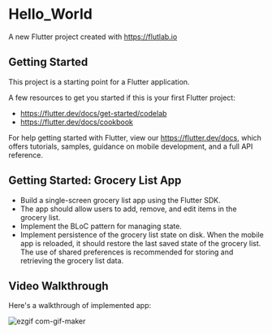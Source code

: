 # Hello_World

A new Flutter project created with https://flutlab.io

## Getting Started

This project is a starting point for a Flutter application.

A few resources to get you started if this is your first Flutter project:

- https://flutter.dev/docs/get-started/codelab
- https://flutter.dev/docs/cookbook

For help getting started with Flutter, view our
https://flutter.dev/docs, which offers tutorials,
samples, guidance on mobile development, and a full API reference.

## Getting Started: Grocery List App 

- Build a single-screen grocery list app using the Flutter SDK.
- The app should allow users to add, remove, and edit items in the grocery list.
- Implement the BLoC pattern for managing state. 
- Implement persistence of the grocery list state on disk. When the mobile app is reloaded, it should restore the last saved state of the grocery list.
The use of shared preferences is recommended for storing and retrieving the grocery list data.


## Video Walkthrough
Here's a walkthrough of implemented app:

![ezgif com-gif-maker](https://user-images.githubusercontent.com/59068418/ezgif.com-optimize.gif)

